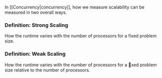 In [[Concurrency|concurrency]], how we measure scalability can be measured in two overall ways.

### Definition: Strong Scaling
How the runtime varies with the number of processors for a fixed problem size.

### Definition: Weak Scaling
How the runtime varies with the number of processors for a xed problem size relative
to the number of processors.
